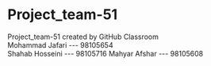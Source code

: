 # Project_team-51
Project_team-51 created by GitHub Classroom<br/>
Mohammad Jafari --- 98105654<br/>
Shahab Hosseini --- 98105716
Mahyar Afshar --- 98105608
